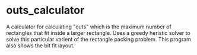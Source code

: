 # outs_calculator

A calculator for calculating "outs" which is the maximum number of rectangles that fit inside a larger rectangle. Uses a greedy heristic solver to solve this particular varient of the rectangle packing problem. This program also shows the bit fit layout. 
